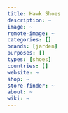 ```yaml
---
title: Hawk Shoes
description: ~
image: ~
remote-image: ~
categories: []
brands: [jarden]
purposes: []
types: [shoes]
countries: []
website: ~
shop: ~
store-finder: ~
about: ~
wiki: ~
---
```

